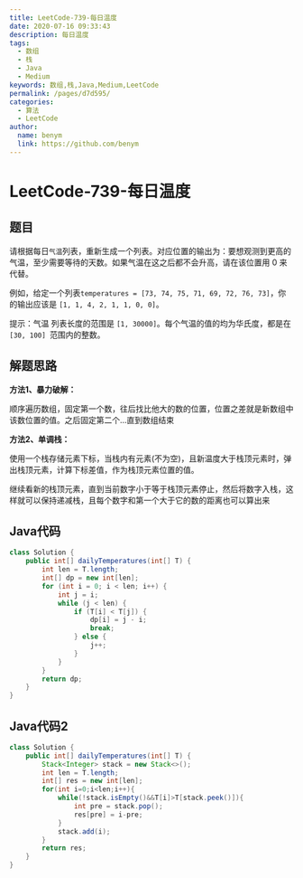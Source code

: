 ```yaml
---
title: LeetCode-739-每日温度
date: 2020-07-16 09:33:43
description: 每日温度
tags: 
  - 数组
  - 栈
  - Java
  - Medium
keywords: 数组,栈,Java,Medium,LeetCode
permalink: /pages/d7d595/
categories: 
  - 算法
  - LeetCode
author: 
  name: benym
  link: https://github.com/benym
---
```


# LeetCode-739-每日温度

## 题目

请根据每日`气温`列表，重新生成一个列表。对应位置的输出为：要想观测到更高的气温，至少需要等待的天数。如果气温在这之后都不会升高，请在该位置用 0 来代替。

例如，给定一个列表`temperatures = [73, 74, 75, 71, 69, 72, 76, 73]`，你的输出应该是 `[1, 1, 4, 2, 1, 1, 0, 0]`。

提示：气温 列表长度的范围是 `[1, 30000]`。每个气温的值的均为华氏度，都是在 `[30, 100] `范围内的整数。



## 解题思路

**方法1、暴力破解：**

顺序遍历数组，固定第一个数，往后找比他大的数的位置，位置之差就是新数组中该数位置的值。之后固定第二个...直到数组结束

**方法2、单调栈：**

使用一个栈存储元素下标，当栈内有元素(不为空)，且新温度大于栈顶元素时，弹出栈顶元素，计算下标差值，作为栈顶元素位置的值。

继续看新的栈顶元素，直到当前数字小于等于栈顶元素停止，然后将数字入栈，这样就可以保持递减栈，且每个数字和第一个大于它的数的距离也可以算出来

## Java代码

```java
class Solution {
    public int[] dailyTemperatures(int[] T) {
        int len = T.length;
        int[] dp = new int[len];
        for (int i = 0; i < len; i++) {
            int j = i;
            while (j < len) {
                if (T[i] < T[j]) {
                    dp[i] = j - i;
                    break;
                } else {
                    j++;
                }
            }
        }
        return dp;
    }
}
```

## Java代码2

```java
class Solution {
    public int[] dailyTemperatures(int[] T) {
        Stack<Integer> stack = new Stack<>();
        int len = T.length;
        int[] res = new int[len];
        for(int i=0;i<len;i++){
            while(!stack.isEmpty()&&T[i]>T[stack.peek()]){
                int pre = stack.pop();
                res[pre] = i-pre;
            }
            stack.add(i);
        }
        return res;
    }
}
```





